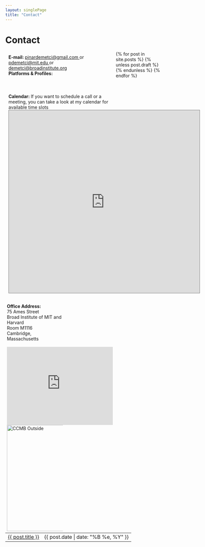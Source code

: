```yaml
---
layout: singlePage
title: "Contact"
---
```


# Contact


<html>
<style>
.calendar {
    text-align: left;
}
.column1 {
  float: left;
  width: 65%;
  padding: 10px;
}
.column2 {
  float: left;
  width: 35%;
  padding: 5px;
}

/* Clear floats after image containers */
.row::after {
  content: "";
  clear: both;
  display: table;
}
img{
	border: 0;
	padding: 0;
}

ul {
    display: inline;
    padding: 0;
}
li {
    display: inline;
}
</style>

<div class="row">
  <div class="column1">
<strong>E-mail: </strong> <a href="mailto:pinardemerci@gmail.com"> pinardemetci@gmail.com </a> or <a href="mailto:pdemetci@mit.edu"> pdemetci@mit.edu </a> or <a href="mailto:pdemetci@mit.edu"> demetci@broadinstitute.org </a> <br>
<strong> Platforms & Profiles: </strong> <ul class="list-inline idxIcons" style='font-size: 1.5em; margin-top: 0.5em;'>
        <li>
          <a href="http://www.linkedin.com/in/pinardemetci" target="_blank">
            <i class="fa fa-fw fa-linkedin"></i></a>
        </li>
        <li>
          <a href="http://twitter.com/spinar_d" target="_blank">
            <i class="fa fa-fw fa-twitter"></i></a>
        </li>
      <li>
          <a href="https://scholar.google.com/citations?user=0Tzd6eAAAAAJ&hl=en" target="_blank">
          <i class="ai ai-google-scholar"></i></a>
        </li>
        <li>
          <a href="http://github.com/pinardemetci" target="_blank">
            <i class="fa fa-fw fa-github"></i></a>
        </li>
        </ul><br><br>
<strong>Calendar: </strong> If you want to schedule a call or a meeting, you can take a look at my calendar for available time slots
  <div class="calendar">
  <iframe src="https://calendar.google.com/calendar/embed?height=500&wkst=1&bgcolor=%23ffffff&ctz=America%2FNew_York&src=ZGVtZXRjaUBicm9hZGluc3RpdHV0ZS5vcmc&color=%233F51B5&mode=WEEK&showDate=1&showNav=1&showTitle=1&showPrint=0&showTabs=1&showCalendars=1&showTz=1" style="border:solid 1px #777" width="600" height="573" frameborder="0" scrolling="yes"></iframe>
</div> <br>
  </div>

  <div class="column2">
  	<strong>Office Address: </strong><br>
	75 Ames Street <br>
	Broad Institute of MIT and Harvard<br>
  Room M1116 <br>
	Cambridge, Massachusetts<br><br>
	<iframe src="https://www.google.com/maps/embed?pb=!1m18!1m12!1m3!1d2948.013997031197!2d-71.09101472334982!3d42.36354097119264!2m3!1f0!2f0!3f0!3m2!1i1024!2i768!4f13.1!3m3!1m2!1s0x89e370af177d76d7%3A0x9f027d752b7ddb2c!2s75%20Ames%20St%2C%20Cambridge%2C%20MA%2002142!5e0!3m2!1sen!2sus!4v1705968993298!5m2!1sen!2sus" width="333" height="245" style="border:0;" allowfullscreen="" loading="lazy" referrerpolicy="no-referrer-when-downgrade"></iframe><br>
<!--   <iframe src="https://www.google.com/maps/embed?pb=!1m18!1m12!1m3!1d10622.493137944537!2d-71.40948743621925!3d41.82465499586538!2m3!1f0!2f0!3f0!3m2!1i1024!2i768!4f13.1!3m3!1m2!1s0x89e445234354f4cb%3A0x6131be74138e01c2!2s164%20Angell%20St%2C%20Providence%2C%20RI%2002906!5e0!3m2!1sen!2sus!4v1629242264241!5m2!1sen!2sus" width="333" height="245" style="border:0;" allowfullscreen="" loading="lazy"></iframe><br> -->
    <img src="http://pinardemetci.github.io/images/broad.jpeg" alt="CCMB Outside" style="width:333"> <br>
    <!-- <img src="http://pinardemetci.github.io/images/CCMB_in.jpeg" alt="CCMB Inside" style="width:100%"> -->
  </div>
</div>

<table class="table table-hover">
  {% for post in site.posts %}
    {% unless post.draft %}
    <tr>
      <td><a href="{{ post.url }}">{{ post.title }}</a></td>
      <td class="col-md-3" style="text-align: right;">{{ post.date | date: "%B %e, %Y" }}</td>
    </tr>
    {% endunless %}
  {% endfor %}
</table>